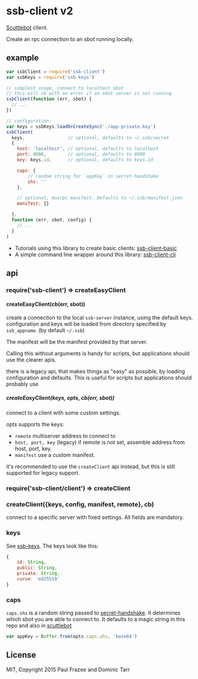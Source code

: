 # ssb-client v2

[Scuttlebot](https://github.com/ssbc/scuttlebot) client. 

Create an rpc connection to an sbot running locally. 

## example

```js
var ssbClient = require('ssb-client')
var ssbKeys = require('ssb-keys')

// simplest usage, connect to localhost sbot
// this will cb with an error if an sbot server is not running
ssbClient(function (err, sbot) {
  // ...
})

// configuration:
var keys = ssbKeys.loadOrCreateSync('./app-private.key')
ssbClient(
  keys,                // optional, defaults to ~/.ssb/secret
  {
    host: 'localhost', // optional, defaults to localhost
    port: 8008,        // optional, defaults to 8008
    key: keys.id,      // optional, defaults to keys.id

    caps: {
        // random string for `appKey` in secret-handshake
        shs: ''
    },

    // optional, muxrpc manifest. Defaults to ~/.ssb/manifest.json
    manifest: {}       

  },
  function (err, sbot, config) {
    // ...
  }
)
```

* Tutorials using this library to create basic clients: [ssb-client-basic](https://github.com/mixmix/ssb-client-basic)
* A simple command line wrapper around this library: [ssb-client-cli](https://github.com/qypea/ssb-client-cli)

## api

### require('ssb-client') => createEasyClient

#### createEasyClient(cb(err, sbot))

create a connection to the local `ssb-server` instance, using the default keys.
configuration and keys will be loaded from directory specified by `ssb_appname`.
(by default `~/.ssb`)

The manifest will be the manifest provided by that server.

Calling this without arguments is handy for scripts, but applications
should use the clearer apis.

there is a legacy api, that makes things as "easy" as possible,
by loading configuration and defaults. This is useful for scripts
but applications should probably use 

##### createEasyClient(keys, opts, cb(err, sbot))

connect to a client with some custom settings.

opts supports the keys:

* `remote` multiserver address to connect to
* `host, port, key` (legacy) if remote is not set, assemble address from host, port, key.
* `manifest` use a custom manifest.

it's recommended to use the `createClient` api instead, but this is still supported
for legacy support.

### require('ssb-client/client') => createClient

### createClient({keys, config, manifest, remote}, cb)

connect to a specific server with fixed settings. All fields are mandatory.



### keys
See [ssb-keys](https://github.com/ssbc/ssb-keys). The keys look like this:
```js
{
    id: String,
    public: String,
    private: String,
    curve: 'ed25519'
}
```

### caps
`caps.shs` is a random string passed to [secret-handshake](https://github.com/auditdrivencrypto/secret-handshake#example). It determines which sbot you are able to connect to. It defaults to a magic string in this repo and also in [scuttlebot](https://github.com/ssbc/scuttlebot/blob/master/lib/ssb-cap.js)

```js
var appKey = Buffer.from(opts.caps.shs, 'base64')
```


## License

MIT, Copyright 2015 Paul Frazee and Dominic Tarr


